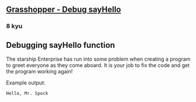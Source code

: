 <h2><a href=https://www.codewars.com/kata/5625618b1fe21ab49f00001f/train/csharp target="_blank">Grasshopper - Debug sayHello</a></h2><h3>8 kyu</h3><h2 id="debugging-sayhello-function">Debugging sayHello function</h2><p>The starship Enterprise has run into some problem when creating a program to greet everyone as they come aboard. It is your job to fix the code and get the program working again!</p><p>Example output: </p><pre><code>Hello, Mr. Spock</code></pre>